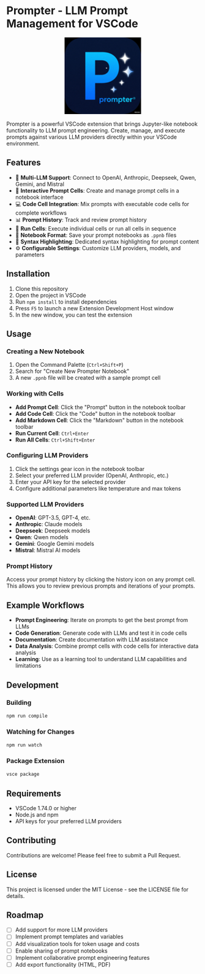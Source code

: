 # Prompter - LLM Prompt Management for VSCode

<p align="center">
  <img src="images/128x128.png" alt="Prompter Icon" width="200">
</p>

Prompter is a powerful VSCode extension that brings Jupyter-like notebook functionality to LLM prompt engineering. Create, manage, and execute prompts against various LLM providers directly within your VSCode environment.

## Features

- 🤖 **Multi-LLM Support**: Connect to OpenAI, Anthropic, Deepseek, Qwen, Gemini, and Mistral
- 📝 **Interactive Prompt Cells**: Create and manage prompt cells in a notebook interface
- 💻 **Code Cell Integration**: Mix prompts with executable code cells for complete workflows
- 📊 **Prompt History**: Track and review prompt history
- 🔄 **Run Cells**: Execute individual cells or run all cells in sequence
- 📁 **Notebook Format**: Save your prompt notebooks as `.ppnb` files
- 🎨 **Syntax Highlighting**: Dedicated syntax highlighting for prompt content
- ⚙️ **Configurable Settings**: Customize LLM providers, models, and parameters

## Installation

1. Clone this repository
2. Open the project in VSCode
3. Run `npm install` to install dependencies
4. Press `F5` to launch a new Extension Development Host window
5. In the new window, you can test the extension

## Usage

### Creating a New Notebook

1. Open the Command Palette (`Ctrl+Shift+P`)
2. Search for "Create New Prompter Notebook"
3. A new `.ppnb` file will be created with a sample prompt cell

### Working with Cells

- **Add Prompt Cell**: Click the "Prompt" button in the notebook toolbar
- **Add Code Cell**: Click the "Code" button in the notebook toolbar
- **Add Markdown Cell**: Click the "Markdown" button in the notebook toolbar
- **Run Current Cell**: `Ctrl+Enter`
- **Run All Cells**: `Ctrl+Shift+Enter`

### Configuring LLM Providers

1. Click the settings gear icon in the notebook toolbar
2. Select your preferred LLM provider (OpenAI, Anthropic, etc.)
3. Enter your API key for the selected provider
4. Configure additional parameters like temperature and max tokens

### Supported LLM Providers

- **OpenAI**: GPT-3.5, GPT-4, etc.
- **Anthropic**: Claude models
- **Deepseek**: Deepseek models
- **Qwen**: Qwen models
- **Gemini**: Google Gemini models
- **Mistral**: Mistral AI models

### Prompt History

Access your prompt history by clicking the history icon on any prompt cell. This allows you to review previous prompts and iterations of your prompts.

## Example Workflows

- **Prompt Engineering**: Iterate on prompts to get the best prompt from LLMs
- **Code Generation**: Generate code with LLMs and test it in code cells
- **Documentation**: Create documentation with LLM assistance
- **Data Analysis**: Combine prompt cells with code cells for interactive data analysis
- **Learning**: Use as a learning tool to understand LLM capabilities and limitations

## Development

### Building

```bash
npm run compile
```

### Watching for Changes

```bash
npm run watch
```

### Package Extension

```bash
vsce package
```

## Requirements

- VSCode 1.74.0 or higher
- Node.js and npm
- API keys for your preferred LLM providers

## Contributing

Contributions are welcome! Please feel free to submit a Pull Request.

## License

This project is licensed under the MIT License - see the LICENSE file for details.

## Roadmap

- [ ] Add support for more LLM providers
- [ ] Implement prompt templates and variables
- [ ] Add visualization tools for token usage and costs
- [ ] Enable sharing of prompt notebooks
- [ ] Implement collaborative prompt engineering features
- [ ] Add export functionality (HTML, PDF)